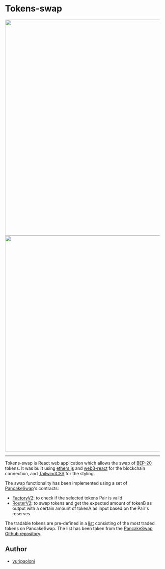 # Tokens-swap

<div align="center">
  <img src="https://user-images.githubusercontent.com/50517749/161720381-07fc3a62-e614-4db5-b13e-6ce5b84c46c6.png" data-canonical-src="https://user-images.githubusercontent.com/50517749/161720381-07fc3a62-e614-4db5-b13e-6ce5b84c46c6.png" width="700" />
  <img src="https://user-images.githubusercontent.com/50517749/161720389-5fabd360-b3f4-43d2-995c-bf188fb755b9.png" data-canonical-src="https://user-images.githubusercontent.com/50517749/161720389-5fabd360-b3f4-43d2-995c-bf188fb755b9.png" width="700" />
</div>

---

Tokens-swap is React web application which allows the swap of [BEP-20](https://github.com/bnb-chain/BEPs/blob/master/BEP20.md) tokens. It was built using [ethers.js](https://docs.ethers.io/v5/getting-started/) and [web3-react](https://github.com/NoahZinsmeister/web3-react) for the blockchain connection, and [TailwindCSS](https://tailwindcss.com/) for the styling.

The swap functionality has been implemented using a set of [PancakeSwap](https://pancakeswap.finance/)'s contracts:

- [FactoryV2](https://docs.pancakeswap.finance/code/smart-contracts/pancakeswap-exchange/factory-v2): to check if the selected tokens Pair is valid
- [RouterV2](https://docs.pancakeswap.finance/code/smart-contracts/pancakeswap-exchange/router-v2): to swap tokens and get the expected amount of tokenB as output with a certain amount of tokenA as input based on the Pair's reserves

The tradable tokens are pre-defined in a [list](/src/config/constants/pancakeSwapTokensList.json) consisting of the most traded tokens on PancakeSwap. The list has been taken from the [PancakeSwap Github repository](https://github.com/pancakeswap/pancake-frontend/tree/develop/src/config/constants/tokenLists).

## Author

- [yuripaoloni](https://github.com/yuripaoloni)
